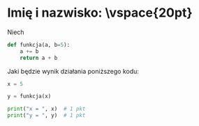 # Imię i nazwisko:  \vspace{20pt}

Niech 

```py
def funkcja(a, b=5):
    a += b
    return a + b
```

Jaki będzie wynik działania poniższego kodu:

```py
x = 5

y = funkcja(x)

print("x = ", x)  # 1 pkt
print("y = ", y)  # 1 pkt
```